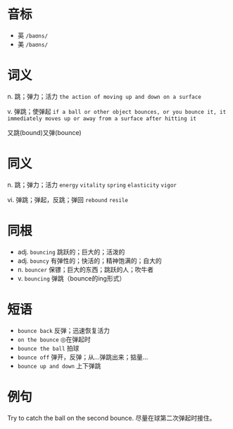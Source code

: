 # 音标

- 英 `/baʊns/`
- 美 `/baʊns/`

# 词义

n. 跳；弹力；活力
`the action of moving up and down on a surface`

v. 弹跳；使弹起
`if a ball or other object bounces, or you bounce it, it immediately moves up or away from a surface after hitting it`



又跳(bound)又弹(bounce)

# 同义

n. 跳；弹力；活力
`energy` `vitality` `spring` `elasticity` `vigor`

vi. 弹跳；弹起，反跳；弹回
`rebound` `resile`

# 同根

- adj. `bouncing` 跳跃的；巨大的；活泼的
- adj. `bouncy` 有弹性的；快活的；精神饱满的；自大的
- n. `bouncer` 保镖；巨大的东西；跳跃的人；吹牛者
- v. `bouncing` 弹跳（bounce的ing形式）

# 短语

- `bounce back` 反弹；迅速恢复活力
- `on the bounce` ◎在弹起时
- `bounce the ball` 拍球
- `bounce off` 弹开，反弹；从…弹跳出来；掂量…
- `bounce up and down` 上下弹跳

# 例句

Try to catch the ball on the second bounce.
尽量在球第二次弹起时接住。


